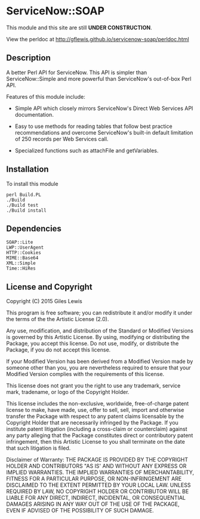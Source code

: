 # ServiceNow::SOAP

This module and this site are still **UNDER CONSTRUCTION**.

View the perldoc at http://gflewis.github.io/servicenow-soap/perldoc.html

## Description

A better Perl API for ServiceNow.
This API is simpler than ServiceNow::Simple 
and more powerful than ServiceNow's out-of-box Perl API.

Features of this module include:

* Simple API which closely mirrors
ServiceNow's Direct Web Services API documentation.

* Easy to use methods for reading tables
that follow best practice recommendations
and overcome ServiceNow's built-in default limitation
of 250 records per Web Services call.

* Specialized functions such as attachFile and getVariables.

## Installation

To install this module

    perl Build.PL
    ./Build
    ./Build test
    ./Build install

## Dependencies

    SOAP::Lite
    LWP::UserAgent
    HTTP::Cookies
    MIME::Base64
    XML::Simple
    Time::HiRes

## License and Copyright

Copyright (C) 2015 Giles Lewis

This program is free software; you can redistribute it and/or modify it
under the terms of the the Artistic License (2.0).

Any use, modification, and distribution of the Standard or Modified
Versions is governed by this Artistic License. By using, modifying or
distributing the Package, you accept this license. Do not use, modify,
or distribute the Package, if you do not accept this license.

If your Modified Version has been derived from a Modified Version made
by someone other than you, you are nevertheless required to ensure that
your Modified Version complies with the requirements of this license.

This license does not grant you the right to use any trademark, service
mark, tradename, or logo of the Copyright Holder.

This license includes the non-exclusive, worldwide, free-of-charge
patent license to make, have made, use, offer to sell, sell, import and
otherwise transfer the Package with respect to any patent claims
licensable by the Copyright Holder that are necessarily infringed by the
Package. If you institute patent litigation (including a cross-claim or
counterclaim) against any party alleging that the Package constitutes
direct or contributory patent infringement, then this Artistic License
to you shall terminate on the date that such litigation is filed.

Disclaimer of Warranty: THE PACKAGE IS PROVIDED BY THE COPYRIGHT HOLDER
AND CONTRIBUTORS "AS IS' AND WITHOUT ANY EXPRESS OR IMPLIED WARRANTIES.
THE IMPLIED WARRANTIES OF MERCHANTABILITY, FITNESS FOR A PARTICULAR
PURPOSE, OR NON-INFRINGEMENT ARE DISCLAIMED TO THE EXTENT PERMITTED BY
YOUR LOCAL LAW. UNLESS REQUIRED BY LAW, NO COPYRIGHT HOLDER OR
CONTRIBUTOR WILL BE LIABLE FOR ANY DIRECT, INDIRECT, INCIDENTAL, OR
CONSEQUENTIAL DAMAGES ARISING IN ANY WAY OUT OF THE USE OF THE PACKAGE,
EVEN IF ADVISED OF THE POSSIBILITY OF SUCH DAMAGE.

